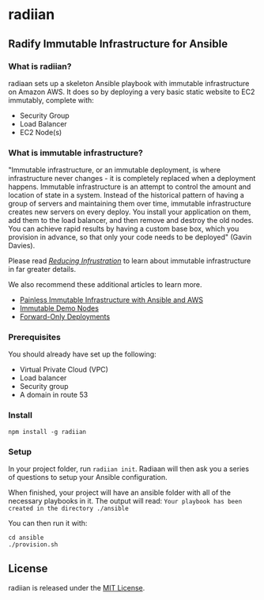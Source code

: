 # radiian
## Radify Immutable Infrastructure for Ansible

### What is radiian? 
radiaan sets up a skeleton Ansible playbook with immutable infrastructure on Amazon AWS. It does so by deploying a very 
basic static website to EC2 immutably, complete with:
* Security Group
* Load Balancer
* EC2 Node(s)

### What is immutable infrastructure? 
"Immutable infrastructure, or an immutable deployment, is where infrastructure never changes - it is completely replaced
when a deployment happens. Immutable infrastructure is an attempt to control the amount and location of state in a system. 
Instead of the historical pattern of having a group of servers and maintaining them over time, immutable infrastructure 
creates new servers on every deploy. You install your application on them, add them to the load balancer, and then remove 
and destroy the old nodes. You can achieve rapid results by having a custom base box, which you provision in advance, so
that only your code needs to be deployed" (Gavin Davies).

Please read [_Reducing Infrustration_](http://radify.io/blog/reducing-infrustration/) to learn about immutable 
infrastructure in far greater details. 

We also recommend these additional articles to learn more. 
* [Painless Immutable Infrastructure with Ansible and AWS](http://radify.io/blog/painless-immutable-infrastructure-with-ansible-and-aws/)
* [Immutable Demo Nodes](http://radify.io/blog/immutable-demo-nodes/)
* [Forward-Only Deployments](http://radify.io/blog/forward-only-deployments/)

### Prerequisites
You should already have set up the following:

* Virtual Private Cloud (VPC)
* Load balancer
* Security group
* A domain in route 53 

### Install
`npm install -g radiian`

### Setup

In your project folder, run `radiian init`. Radiaan will then ask you a series of questions to setup your Ansible configuration.

When finished, your project will have an ansible folder with all of the necessary playbooks in it. The output will read:
`Your playbook has been created in the directory ./ansible`

You can then run it with:
```
cd ansible
./provision.sh
```

## License

radiian is released under the [MIT License](http://www.opensource.org/licenses/MIT).
